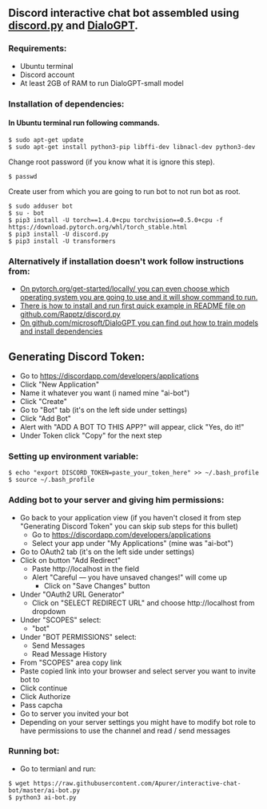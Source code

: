 ## Discord interactive chat bot assembled using [discord.py](https://github.com/Rapptz/discord.py) and [DialoGPT](https://github.com/microsoft/DialoGPT).

### Requirements:
- Ubuntu terminal
- Discord account
- At least 2GB of RAM to run DialoGPT-small model

### Installation of dependencies:
#### In Ubuntu terminal run following commands.
```
$ sudo apt-get update
$ sudo apt-get install python3-pip libffi-dev libnacl-dev python3-dev
```
Change root password (if you know what it is ignore this step).
```
$ passwd 
```
Create user from which you are going to run bot to not run bot as root.
```
$ sudo adduser bot
$ su - bot
$ pip3 install -U torch==1.4.0+cpu torchvision==0.5.0+cpu -f https://download.pytorch.org/whl/torch_stable.html
$ pip3 install -U discord.py
$ pip3 install -U transformers
```

### Alternatively if installation doesn't work follow instructions from:
- [On pytorch.org/get-started/locally/ you can even choose which operating system you are going to use and it will show command to run.](https://pytorch.org/get-started/locally/)
- [There is how to install and run first quick example in README file on github.com/Rapptz/discord.py](https://github.com/Rapptz/discord.py)
- [On github.com/microsoft/DialoGPT you can find out how to train models and install dependencies](https://github.com/microsoft/DialoGPT)


## Generating Discord Token:
- Go to https://discordapp.com/developers/applications
- Click "New Application"
- Name it whatever you want (i named mine "ai-bot")
- Click "Create"
- Go to "Bot" tab (it's on the left side under settings)
- Click "Add Bot"
- Alert with "ADD A BOT TO THIS APP?" will appear, click "Yes, do it!"
- Under Token click "Copy" for the next step

### Setting up environment variable:
```
$ echo "export DISCORD_TOKEN=paste_your_token_here" >> ~/.bash_profile
$ source ~/.bash_profile
```

### Adding bot to your server and giving him permissions:
- Go back to your application view (if you haven't closed it from step "Generating Discord Token" you can skip sub steps for this bullet) 
    - Go to https://discordapp.com/developers/applications
    - Select your app under "My Applications" (mine was "ai-bot")
- Go to OAuth2 tab (it's on the left side under settings)
- Click on button "Add Redirect"
    - Paste http://localhost in the field
    - Alert "Careful — you have unsaved changes!" will come up      
        - Click on "Save Changes" button
- Under "OAuth2 URL Generator"
    - Click on "SELECT REDIRECT URL" and choose http://localhost from dropdown
- Under "SCOPES" select:
    - "bot"
- Under "BOT PERMISSIONS" select:
    - Send Messages
    - Read Message History
- From "SCOPES" area copy link 
- Paste copied link into your browser and select server you want to invite bot to
- Click continue
- Click Authorize 
- Pass capcha
- Go to server you invited your bot
- Depending on your server settings you might have to modify bot role to have permissions to use the channel and read / send messages

### Running bot:
- Go to termianl and run:
```
$ wget https://raw.githubusercontent.com/Apurer/interactive-chat-bot/master/ai-bot.py
$ python3 ai-bot.py
```

